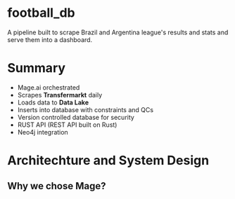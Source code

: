 # **football_db**
A pipeline built to scrape Brazil and Argentina league's results and stats and serve them into a dashboard.

# **Summary**
- Mage.ai orchestrated
- Scrapes **Transfermarkt** daily
- Loads data to **Data Lake**
- Inserts into database with constraints and QCs
- Version controlled database for security
- RUST API (REST API built on Rust)
- Neo4j integration

# **Architechture and System Design**
## **Why we chose Mage?**
